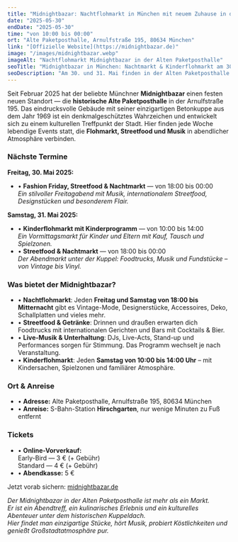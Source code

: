 ```yaml
---
title: "Midnightbazar: Nachtflohmarkt in München mit neuem Zuhause in der Alten Paketposthalle"
date: "2025-05-30"
endDate: "2025-05-30"
time: "von 10:00 bis 00:00"
ort: "Alte Paketposthalle, Arnulfstraße 195, 80634 München"
link: "[Offizielle Website](https://midnightbazar.de)"
image: "/images/midnightbazar.webp"
imageAlt: "Nachtflohmarkt Midnightbazar in der Alten Paketposthalle"
seoTitle: "Midnightbazar in München: Nachtmarkt & Kinderflohmarkt am 30. und 31. Mai"
seoDescription: "Am 30. und 31. Mai finden in der Alten Paketposthalle der Kinderflohmarkt ab 10 Uhr und der Midnightbazar ab 18 Uhr statt – Streetfood, Musik und Vintage unter der historischen Kuppel."
---
```


Seit Februar 2025 hat der beliebte Münchner **Midnightbazar** einen festen neuen Standort — die **historische Alte Paketposthalle** in der Arnulfstraße 195. Das eindrucksvolle Gebäude mit seiner einzigartigen Betonkuppe aus dem Jahr 1969 ist ein denkmalgeschütztes Wahrzeichen und entwickelt sich zu einem kulturellen Treffpunkt der Stadt. Hier finden jede Woche lebendige Events statt, die **Flohmarkt, Streetfood und Musik** in abendlicher Atmosphäre verbinden.

### Nächste Termine

**Freitag, 30. Mai 2025:**
- • **Fashion Friday, Streetfood & Nachtmarkt** — von 18:00 bis 00:00  
_Ein stilvoller Freitagabend mit Musik, internationalem Streetfood, Designstücken und besonderem Flair._

**Samstag, 31. Mai 2025:**
- • **Kinderflohmarkt mit Kinderprogramm** — von 10:00 bis 14:00  
_Ein Vormittagsmarkt für Kinder und Eltern mit Kauf, Tausch und Spielzonen._
- • **Streetfood & Nachtmarkt** — von 18:00 bis 00:00  
_Der Abendmarkt unter der Kuppel: Foodtrucks, Musik und Fundstücke – von Vintage bis Vinyl._

### Was bietet der Midnightbazar?

- • **Nachtflohmarkt**: Jeden **Freitag und Samstag von 18:00 bis Mitternacht** gibt es Vintage-Mode, Designerstücke, Accessoires, Deko, Schallplatten und vieles mehr.  
- • **Streetfood & Getränke**: Drinnen und draußen erwarten dich Foodtrucks mit internationalen Gerichten und Bars mit Cocktails & Bier.  
- • **Live-Musik & Unterhaltung**: DJs, Live-Acts, Stand-up und Performances sorgen für Stimmung. Das Programm wechselt je nach Veranstaltung.  
- • **Kinderflohmarkt**: Jeden **Samstag von 10:00 bis 14:00 Uhr** – mit Kindersachen, Spielzonen und familiärer Atmosphäre.

### Ort & Anreise

- • **Adresse:** Alte Paketposthalle, Arnulfstraße 195, 80634 München  
- • **Anreise:** S-Bahn-Station **Hirschgarten**, nur wenige Minuten zu Fuß entfernt

### Tickets

- • **Online-Vorverkauf:**  
Early-Bird — 3 € (+ Gebühr)  
Standard — 4 € (+ Gebühr)
- • **Abendkasse:** 5 €

Jetzt vorab sichern: [midnightbazar.de](https://midnightbazar.de)

_Der Midnightbazar in der Alten Paketposthalle ist mehr als ein Markt.  
Er ist ein Abendtreff, ein kulinarisches Erlebnis und ein kulturelles Abenteuer unter dem historischen Kuppeldach.  
Hier findet man einzigartige Stücke, hört Musik, probiert Köstlichkeiten und genießt Großstadtatmosphäre pur._
